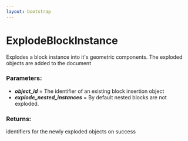 ```yaml
---
layout: bootstrap
---
```


# ExplodeBlockInstance

Explodes a block instance into it's geometric components. The
        exploded objects are added to the document
        

### Parameters:

- ***object_id*** = The identifier of an existing block insertion object  
- ***explode_nested_instances*** = By default nested blocks are not exploded.
        

### Returns:


identifiers for the newly exploded objects on success
        
